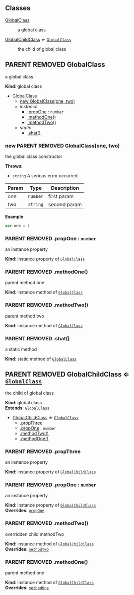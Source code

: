 ## Classes

<dl>
<dt><a href="#GlobalClass">GlobalClass</a></dt>
<dd><p>a global class</p>
</dd>
<dt><a href="#GlobalChildClass">GlobalChildClass</a> ⇐ <code><a href="#GlobalClass">GlobalClass</a></code></dt>
<dd><p>the child of global class</p>
</dd>
</dl>

<a name="GlobalClass"></a>

## PARENT REMOVED GlobalClass
a global class

**Kind**: global class  

* [GlobalClass](#GlobalClass)
    * [new GlobalClass(one, two)](#new_GlobalClass_new)
    * _instance_
        * [.propOne](#GlobalClass+propOne) : <code>number</code>
        * [.methodOne()](#GlobalClass+methodOne)
        * [.methodTwo()](#GlobalClass+methodTwo)
    * _static_
        * [.shat()](#GlobalClass.shat)

<a name="new_GlobalClass_new"></a>

### new PARENT REMOVED GlobalClass(one, two)
the global class constructor

**Throws**:

- <code>string</code> A serious error occurred.


| Param | Type | Description |
| --- | --- | --- |
| one | <code>number</code> | first param |
| two | <code>string</code> | second param |

**Example**  
```js
var one = 1
```
<a name="GlobalClass+propOne"></a>

### PARENT REMOVED .propOne : <code>number</code>
an instance property

**Kind**: instance property of [<code>GlobalClass</code>](#GlobalClass)  
<a name="GlobalClass+methodOne"></a>

### PARENT REMOVED .methodOne()
parent method one

**Kind**: instance method of [<code>GlobalClass</code>](#GlobalClass)  
<a name="GlobalClass+methodTwo"></a>

### PARENT REMOVED .methodTwo()
parent method two

**Kind**: instance method of [<code>GlobalClass</code>](#GlobalClass)  
<a name="GlobalClass.shat"></a>

### PARENT REMOVED .shat()
a static method

**Kind**: static method of [<code>GlobalClass</code>](#GlobalClass)  
<a name="GlobalChildClass"></a>

## PARENT REMOVED GlobalChildClass ⇐ [<code>GlobalClass</code>](#GlobalClass)
the child of global class

**Kind**: global class  
**Extends**: [<code>GlobalClass</code>](#GlobalClass)  

* [GlobalChildClass](#GlobalChildClass) ⇐ [<code>GlobalClass</code>](#GlobalClass)
    * [.propThree](#GlobalChildClass+propThree)
    * [.propOne](#GlobalClass+propOne) : <code>number</code>
    * [.methodTwo()](#GlobalChildClass+methodTwo)
    * [.methodOne()](#GlobalClass+methodOne)

<a name="GlobalChildClass+propThree"></a>

### PARENT REMOVED .propThree
an instance property

**Kind**: instance property of [<code>GlobalChildClass</code>](#GlobalChildClass)  
<a name="GlobalClass+propOne"></a>

### PARENT REMOVED .propOne : <code>number</code>
an instance property

**Kind**: instance property of [<code>GlobalChildClass</code>](#GlobalChildClass)  
**Overrides**: [<code>propOne</code>](#GlobalClass+propOne)  
<a name="GlobalChildClass+methodTwo"></a>

### PARENT REMOVED .methodTwo()
overridden child methodTwo

**Kind**: instance method of [<code>GlobalChildClass</code>](#GlobalChildClass)  
**Overrides**: [<code>methodTwo</code>](#GlobalClass+methodTwo)  
<a name="GlobalClass+methodOne"></a>

### PARENT REMOVED .methodOne()
parent method one

**Kind**: instance method of [<code>GlobalChildClass</code>](#GlobalChildClass)  
**Overrides**: [<code>methodOne</code>](#GlobalClass+methodOne)  
